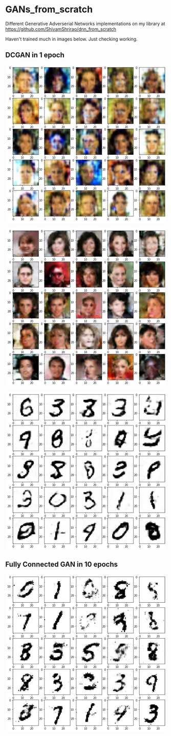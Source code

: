 # GANs_from_scratch
Different Generative Adverserial Networks implementations on my library at https://github.com/ShivamShrirao/dnn_from_scratch

Haven't trained much in images below. Just checking working.
## DCGAN in 1 epoch
![DCGAN in 1 Epoch faces](/images/faces_1epoch.png)

![DCGAN in 1 Epoch faces](/images/faces_5epoch.png)

![DCGAN in 1 Epoch](/images/DCGAN_1epoch.png)

## Fully Connected GAN in 10 epochs

![FCGAN in 10 Epochs](/images/gan10epochs.png)
